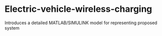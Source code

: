 # Electric-vehicle-wireless-charging
Introduces a detailed MATLAB/SIMULINK model for representing proposed system
